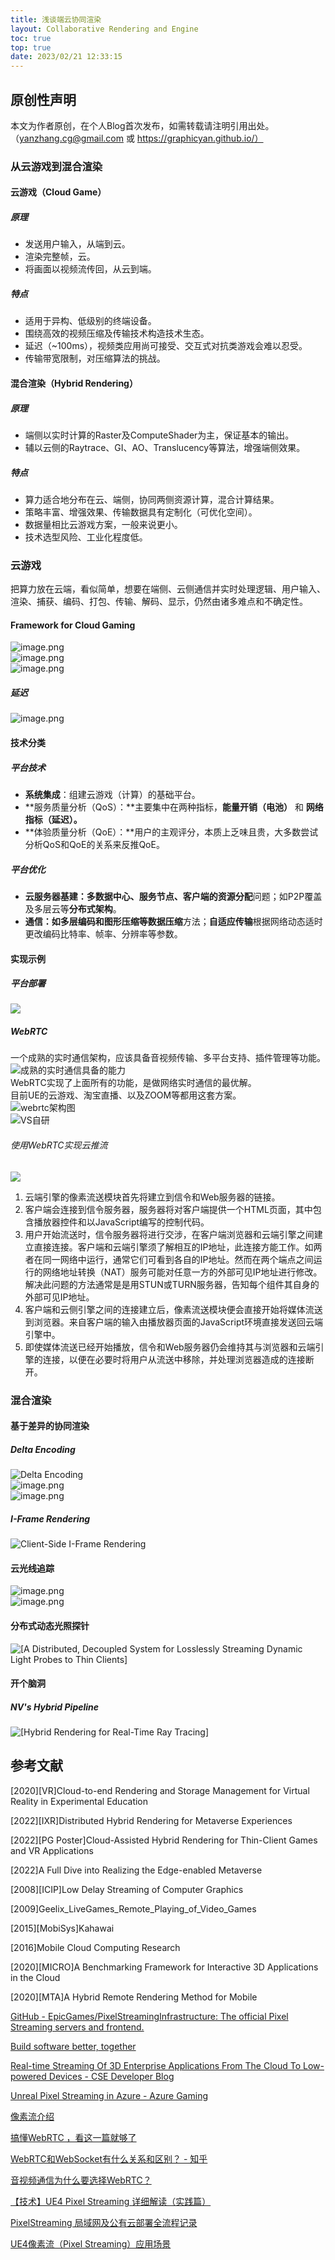 ```yaml
---
title: 浅谈端云协同渲染
layout: Collaborative Rendering and Engine
toc: true
top: true
date: 2023/02/21 12:33:15
---
```


## 原创性声明
本文为作者原创，在个人Blog首次发布，如需转载请注明引用出处。（yanzhang.cg@gmail.com 或 https://graphicyan.github.io/）


<a name="KVfi6"></a>
### 从云游戏到混合渲染
<a name="sCIFE"></a>
#### 云游戏（Cloud Game）
<a name="CVocR"></a>
##### 原理

- 发送用户输入，从端到云。
- 渲染完整帧，云。
- 将画面以视频流传回，从云到端。
<a name="aL2co"></a>
##### 特点

- 适用于异构、低级别的终端设备。
- 围绕高效的视频压缩及传输技术构造技术生态。
- 延迟（~100ms），视频类应用尚可接受、交互式对抗类游戏会难以忍受。
- 传输带宽限制，对压缩算法的挑战。
<a name="nlhm9"></a>
#### 混合渲染（Hybrid Rendering）
<a name="MI7jy"></a>
##### 原理

- 端侧以实时计算的Raster及ComputeShader为主，保证基本的输出。
- 辅以云侧的Raytrace、GI、AO、Translucency等算法，增强端侧效果。
<a name="wLYhi"></a>
##### 特点

- 算力适合地分布在云、端侧，协同两侧资源计算，混合计算结果。
- 策略丰富、增强效果、传输数据具有定制化（可优化空间）。
- 数据量相比云游戏方案，一般来说更小。
- 技术选型风险、工业化程度低。
<a name="TItIC"></a>
### 云游戏
把算力放在云端，看似简单，想要在端侧、云侧通信并实时处理逻辑、用户输入、渲染、捕获、编码、打包、传输、解码、显示，仍然由诸多难点和不确定性。
<a name="ZdPFh"></a>
#### Framework for Cloud Gaming
![image.png](assets/post_images/Collaborative-Engine/image_000.png#clientId=u602bfa2e-1565-4&from=paste&height=635&id=u64eb5e77&originHeight=889&originWidth=1406&originalType=binary&ratio=1.399999976158142&rotation=0&showTitle=false&size=482148&status=done&style=none&taskId=u5e13ed22-eabe-4e7a-ae85-0cf48979b3e&title=&width=1004.2857313885984)<br />![image.png](assets/post_images/Collaborative-Engine/image_001.png#clientId=u602bfa2e-1565-4&from=paste&height=460&id=u02077730&originHeight=664&originWidth=719&originalType=binary&ratio=1.399999976158142&rotation=0&showTitle=false&size=167659&status=done&style=none&taskId=ub7c33325-5996-4722-bd1b-d9f65dfd621&title=&width=498)<br />![image.png](assets/post_images/Collaborative-Engine/image_002.png#clientId=u602bfa2e-1565-4&from=paste&height=485&id=u2fcaef81&originHeight=799&originWidth=823&originalType=binary&ratio=1.399999976158142&rotation=0&showTitle=false&size=234901&status=done&style=none&taskId=u1a2a19a8-04c2-4971-aa66-824ba165837&title=&width=500)
<a name="DqIco"></a>
##### 延迟
![image.png](assets/post_images/Collaborative-Engine/image_003.png#clientId=u602bfa2e-1565-4&from=paste&height=163&id=u3abfb9e2&originHeight=399&originWidth=1222&originalType=binary&ratio=1.399999976158142&rotation=0&showTitle=false&size=203056&status=done&style=none&taskId=u7235202c-3547-4df5-aadf-3440b5cffd8&title=&width=500)
<a name="DOqdj"></a>
#### 技术分类
<a name="xFEab"></a>
##### 平台技术

- **系统集成**：组建云游戏（计算）的基础平台。
- **服务质量分析（QoS）：**主要集中在两种指标，**能量开销（**电池**）** 和 **网络指标（**延迟**）。**
- **体验质量分析（QoE）：**用户的主观评分，本质上乏味且贵，大多数尝试分析QoS和QoE的关系来反推QoE。
<a name="lwW46"></a>
##### 平台优化

- **云服务器基建：**多数据中心、服务节点、客户端的**资源分配**问题；如P2P覆盖及多层云等**分布式架构**。
- **通信：**如多层编码和图形压缩等**数据压缩**方法；**自适应传输**根据网络动态适时更改编码比特率、帧率、分辨率等参数。

<a name="xSV1b"></a>
#### 实现示例
<a name="CWcPw"></a>
##### 平台部署
![](assets/post_images/Collaborative-Engine/image_004.png?x-oss-process=image%2Fresize%2Cw_848%2Climit_0#from=url&id=XEUvw&originHeight=1150&originWidth=848&originalType=binary&ratio=1.399999976158142&rotation=0&showTitle=false&status=done&style=none&title=)
<a name="aT4m6"></a>
##### WebRTC
一个成熟的实时通信架构，应该具备音视频传输、多平台支持、插件管理等功能。<br />![成熟的实时通信具备的能力](assets/post_images/Collaborative-Engine/image_005.jpeg?x-oss-process=image%2Fresize%2Cw_1049%2Climit_0%2Finterlace%2C1#from=url&id=XzYD9&originHeight=722&originWidth=1049&originalType=binary&ratio=1.399999976158142&rotation=0&showTitle=true&status=done&style=none&title=%E6%88%90%E7%86%9F%E7%9A%84%E5%AE%9E%E6%97%B6%E9%80%9A%E4%BF%A1%E5%85%B7%E5%A4%87%E7%9A%84%E8%83%BD%E5%8A%9B "成熟的实时通信具备的能力")<br />WebRTC实现了上面所有的功能，是做网络实时通信的最优解。<br />目前UE的云游戏、淘宝直播、以及ZOOM等都用这套方案。<br />![webrtc架构图](assets/post_images/Collaborative-Engine/image_006.jpeg?x-oss-process=image%2Fresize%2Cw_1049%2Climit_0%2Finterlace%2C1#from=url&id=YfsGs&originHeight=982&originWidth=1049&originalType=binary&ratio=1.399999976158142&rotation=0&showTitle=true&status=done&style=none&title=webrtc%E6%9E%B6%E6%9E%84%E5%9B%BE "webrtc架构图")<br />![VS自研](assets/post_images/Collaborative-Engine/image_007.jpeg#from=url&id=Od2sY&originHeight=422&originWidth=1104&originalType=binary&ratio=1.399999976158142&rotation=0&showTitle=true&status=done&style=none&title=VS%E8%87%AA%E7%A0%94 "VS自研")
<a name="e8TPM"></a>
###### 使用WebRTC实现云推流
![](assets/post_images/Collaborative-Engine/image_008.png?x-oss-process=image%2Fresize%2Cw_1049%2Climit_0#from=url&id=egyIn&originHeight=403&originWidth=1049&originalType=binary&ratio=1.399999976158142&rotation=0&showTitle=false&status=done&style=none&title=)

1. 云端引擎的像素流送模块首先将建立到信令和Web服务器的链接。
2. 客户端会连接到信令服务器，服务器将对客户端提供一个HTML页面，其中包含播放器控件和以JavaScript编写的控制代码。
3. 用户开始流送时，信令服务器将进行交涉，在客户端浏览器和云端引擎之间建立直接连接。客户端和云端引擎须了解相互的IP地址，此连接方能工作。如两者在同一网络中运行，通常它们可看到各自的IP地址。然而在两个端点之间运行的网络地址转换（NAT）服务可能对任意一方的外部可见IP地址进行修改。解决此问题的方法通常是是用STUN或TURN服务器，告知每个组件其自身的外部可见IP地址。
4. 客户端和云侧引擎之间的连接建立后，像素流送模块便会直接开始将媒体流送到浏览器。来自客户端的输入由播放器页面的JavaScript环境直接发送回云端引擎中。
5. 即使媒体流送已经开始播放，信令和Web服务器仍会维持其与浏览器和云端引擎的连接，以便在必要时将用户从流送中移除，并处理浏览器造成的连接断开。

<a name="EgMGc"></a>
### 混合渲染 
<a name="AgiXu"></a>
#### 基于差异的协同渲染
<a name="F8Blq"></a>
##### Delta Encoding
![Delta Encoding](assets/post_images/Collaborative-Engine/image_009.png#clientId=u6c985579-b31a-4&from=paste&height=346&id=u9e79b35d&originHeight=484&originWidth=1096&originalType=binary&ratio=1.399999976158142&rotation=0&showTitle=true&size=134356&status=done&style=none&taskId=u740a3788-e34f-495c-a72c-4573e4a61f4&title=Delta%20Encoding&width=782.8571561891208 "Delta Encoding")<br />![image.png](assets/post_images/Collaborative-Engine/image_010.png#clientId=u6c985579-b31a-4&from=paste&height=615&id=udc6bbd07&originHeight=879&originWidth=908&originalType=binary&ratio=1.399999976158142&rotation=0&showTitle=false&size=1154804&status=done&style=none&taskId=u7244bc89-0a0c-45e9-bea7-99a0fcb2476&title=&width=635)<br />![image.png](assets/post_images/Collaborative-Engine/image_011.png#clientId=u6c985579-b31a-4&from=paste&height=307&id=u27583dfc&originHeight=430&originWidth=861&originalType=binary&ratio=1.399999976158142&rotation=0&showTitle=false&size=613435&status=done&style=none&taskId=u5433f83a-3bbf-45e1-bcb9-50d1267acf5&title=&width=615.0000104733878)
<a name="vQree"></a>
##### I-Frame Rendering
![Client-Side I-Frame Rendering](assets/post_images/Collaborative-Engine/image_012.png#clientId=u6c985579-b31a-4&from=paste&height=321&id=u20f03a62&originHeight=450&originWidth=1121&originalType=binary&ratio=1.399999976158142&rotation=0&showTitle=true&size=122778&status=done&style=none&taskId=ua047e6cc-ce19-426a-9625-180863a1525&title=Client-Side%20I-Frame%20Rendering&width=800.714299350369 "Client-Side I-Frame Rendering")
<a name="fRD3Y"></a>
#### 云光线追踪
![image.png](assets/post_images/Collaborative-Engine/image_013.png#clientId=u6c985579-b31a-4&from=paste&height=55&id=u89247432&originHeight=77&originWidth=348&originalType=binary&ratio=1.399999976158142&rotation=0&showTitle=false&size=15287&status=done&style=none&taskId=ua4b558d6-b380-4c1f-93f5-271383ab0f7&title=&width=248.57143280457484)<br />![image.png](assets/post_images/Collaborative-Engine/image_014.png#clientId=u6c985579-b31a-4&from=paste&height=1301&id=uad26227d&originHeight=1821&originWidth=2085&originalType=binary&ratio=1.399999976158142&rotation=0&showTitle=false&size=1773956&status=done&style=none&taskId=u4a4eac5d-7d87-4ff0-8213-1cfe234793a&title=&width=1489.2857396480993)
<a name="u71fy"></a>
#### 分布式动态光照探针
![[A Distributed, Decoupled System for Losslessly
 Streaming Dynamic Light Probes to Thin Clients]](assets/post_images/Collaborative-Engine/image_015.png#clientId=u31aa8cf2-a761-4&from=paste&height=306&id=u232887b9&originHeight=589&originWidth=1576&originalType=binary&ratio=1.9250000715255737&rotation=0&showTitle=true&size=434252&status=done&style=none&taskId=u1af1f252-7bd9-4f98-931a-8a271c769e9&title=%5BA%20Distributed%2C%20Decoupled%20System%20for%20Losslessly%0D%20Streaming%20Dynamic%20Light%20Probes%20to%20Thin%20Clients%5D&width=818.701268281518 "[A Distributed, Decoupled System for Losslessly
 Streaming Dynamic Light Probes to Thin Clients]")
<a name="WOjXr"></a>
#### 开个脑洞
<a name="Hs2vd"></a>
##### NV's Hybrid Pipeline
![[Hybrid Rendering for Real-Time Ray Tracing]](assets/post_images/Collaborative-Engine/image_016.png#clientId=u31aa8cf2-a761-4&from=paste&height=1122&id=XEiVy&originHeight=2160&originWidth=3840&originalType=binary&ratio=1.9250000715255737&rotation=0&showTitle=true&size=5925382&status=done&style=none&taskId=u7e7d609a-aaef-4273-81a3-27a599f15d5&title=%5BHybrid%20Rendering%20for%20Real-Time%20Ray%20Tracing%5D&width=1995 "[Hybrid Rendering for Real-Time Ray Tracing]")

<a name="P5kHz"></a>
## 参考文献
[2020][VR]Cloud-to-end Rendering and Storage Management for Virtual Reality in Experimental Education

[2022][IXR]Distributed Hybrid Rendering for Metaverse Experiences

[2022][PG Poster]Cloud-Assisted Hybrid Rendering for Thin-Client Games and VR Applications

[2022]A Full Dive into Realizing the Edge-enabled Metaverse

[2008][ICIP]Low Delay Streaming of Computer Graphics

[2009]Geelix_LiveGames_Remote_Playing_of_Video_Games

[2015][MobiSys]Kahawai

[2016]Mobile Cloud Computing Research

[2020][MICRO]A Benchmarking Framework for Interactive 3D Applications in the Cloud

[2020][MTA]A Hybrid Remote Rendering Method for Mobile

[GitHub - EpicGames/PixelStreamingInfrastructure: The official Pixel Streaming servers and frontend.](https://github.com/EpicGames/PixelStreamingInfrastructure)<br />

[Build software better, together](https://github.com/EpicGames/UnrealEngine/tree/release/Engine/Plugins/Media/PixelStreaming)<br />

[Real-time Streaming Of 3D Enterprise Applications From The Cloud To Low-powered Devices - CSE Developer Blog](https://devblogs.microsoft.com/cse/2019/03/19/real-time-streaming-of-3d-enterprise-applications-from-the-cloud-to-low-powered-devices/)<br />

[Unreal Pixel Streaming in Azure - Azure Gaming](https://learn.microsoft.com/en-us/gaming/azure/reference-architectures/unreal-pixel-streaming-in-azure)<br />

[像素流介绍](https://docs.unrealengine.com/5.1/zh-CN/overview-of-pixel-streaming-in-unreal-engine/)<br />

[搞懂WebRTC ，看这一篇就够了](https://zhuanlan.zhihu.com/p/580146138)<br />

[WebRTC和WebSocket有什么关系和区别？ - 知乎](https://www.zhihu.com/question/424264607/answer/2394172608)<br />

[音视频通信为什么要选择WebRTC？](https://zhuanlan.zhihu.com/p/409462524)<br />

[【技术】UE4 Pixel Streaming 详细解读（实践篇）](https://zhuanlan.zhihu.com/p/63093901)<br />

[PixelStreaming 局域网及公有云部署全流程记录](https://zhuanlan.zhihu.com/p/153098799)<br />

[UE4像素流（Pixel Streaming）应用场景](https://zhuanlan.zhihu.com/p/76406905)
